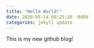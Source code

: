 ```yaml
---
title: "Hello World!"
date: 2020-05-14 09:25:28 -0400
categories: jekyll update
---
```


This is my new github blog!

